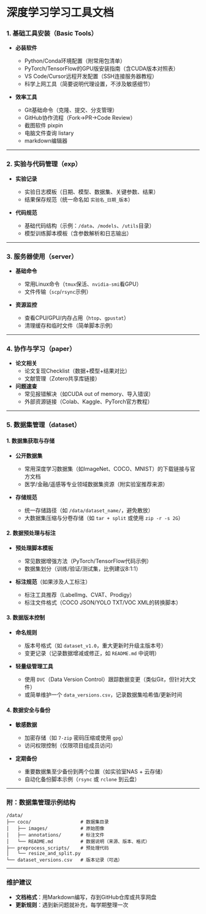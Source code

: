 # 深度学习学习工具文档

### **1. 基础工具安装**（Basic Tools）
- **必装软件**  
  - Python/Conda环境配置（附常用包清单）  
  - PyTorch/TensorFlow的GPU版安装指南（含CUDA版本对照表）  
  - VS Code/Cursor远程开发配置（SSH连接服务器教程）  
  - 科学上网工具（简要说明代理设置，不涉及敏感细节）  

- **效率工具**  
  - Git基础命令（克隆、提交、分支管理）  
  - GitHub协作流程（Fork→PR→Code Review）  
  - 截图软件 pixpin
  - 电脑文件查询 listary
  - markdown编辑器 

---

### **2. 实验与代码管理**（exp）

- **实验记录**  
  - 实验日志模板（日期、模型、数据集、关键参数、结果）  
  - 结果保存规范（统一命名如 `实验名_日期_版本`）  

- **代码规范**  
  - 基础代码结构（示例：`/data`、`/models`、`/utils`目录）  
  - 模型训练脚本模板（含参数解析和日志输出）  

---

### **3. 服务器使用**（server）

- **基础命令**  
  - 常用Linux命令（`tmux`保活、`nvidia-smi`看GPU）  
  - 文件传输（`scp`/`rsync`示例）  

- **资源监控**  
  - 查看CPU/GPU/内存占用（`htop`、`gpustat`）  
  - 清理缓存和临时文件（简单脚本示例）  

---

### **4. 协作与学习**（paper）

- **论文相关**  
  - 论文复现Checklist（数据+模型+结果对比）  
  - 文献管理（Zotero共享库链接）  
- **问题速查**  
  - 常见报错解决（如CUDA out of memory、导入错误）  
  - 外部资源链接（Colab、Kaggle、PyTorch官方教程）  

---

### **5. 数据集管理**（dataset）

#### **1. 数据集获取与存储**  
- **公开数据集**  
  - 常用深度学习数据集（如ImageNet、COCO、MNIST）的下载链接与官方文档  
  - 医学/金融/遥感等专业领域数据集资源（附实验室推荐来源）  

- **存储规范**  
  - 统一存储路径（如 `/data/dataset_name/`，避免散放）  
  - 大数据集压缩与分卷存储（如 `tar + split` 或使用 `zip -r -s 2G`）  

#### **2. 数据预处理与标注**  
- **预处理脚本模板**  
  - 常见数据增强方法（PyTorch/TensorFlow代码示例）  
  - 数据集划分（训练/验证/测试集，比例建议8:1:1）  

- **标注规范**（如果涉及人工标注）  
  - 标注工具推荐（LabelImg、CVAT、Prodigy）  
  - 标注文件格式（COCO JSON/YOLO TXT/VOC XML的转换脚本）  

#### **3. 数据版本控制**  
- **命名规则**  
  - 版本号格式（如 `dataset_v1.0`，重大更新时升级主版本号）  
  - 变更记录（记录数据增减或修正，如 `README.md` 中说明）  

- **轻量级管理工具**  
  - 使用 `DVC`（Data Version Control）跟踪数据变更（类似Git，但针对大文件）  
  - 或简单维护一个 `data_versions.csv`，记录数据集哈希值/更新时间  

#### **4. 数据安全与备份**  
- **敏感数据**  
  - 加密存储（如 `7-zip` 密码压缩或使用 `gpg`）  
  - 访问权限控制（仅限项目组成员访问）  

- **定期备份**  
  - 重要数据集至少备份到两个位置（如实验室NAS + 云存储）  
  - 自动化备份脚本示例（`rsync` 或 `rclone` 到云盘）  

---

### **附：数据集管理示例结构**
```plaintext
/data/
├── coco/                  # 数据集目录
│   ├── images/            # 原始图像
│   ├── annotations/       # 标注文件
│   └── README.md          # 数据说明（来源、版本、格式）
├── preprocess_scripts/    # 预处理代码
│   └── resize_and_split.py
└── dataset_versions.csv   # 版本记录（可选）
```

---

### **维护建议**

- **文档格式**：用Markdown编写，存到GitHub仓库或共享网盘  
- **更新规则**：遇到新问题就补充，每学期整理一次  
